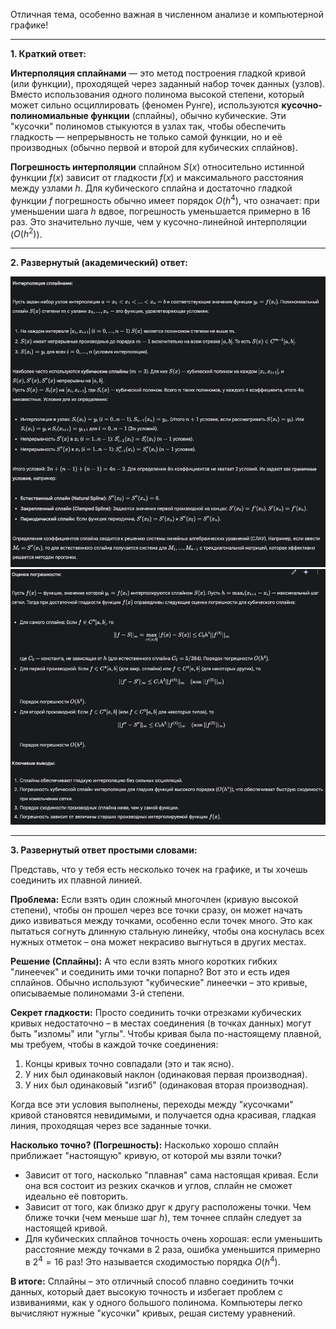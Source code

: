Отличная тема, особенно важная в численном анализе и компьютерной графике!

---

**1. Краткий ответ:**

**Интерполяция сплайнами** — это метод построения гладкой кривой (или функции), проходящей через заданный набор точек данных (узлов). Вместо использования одного полинома высокой степени, который может сильно осциллировать (феномен Рунге), используются **кусочно-полиномиальные функции** (сплайны), обычно кубические. Эти "кусочки" полиномов стыкуются в узлах так, чтобы обеспечить гладкость — непрерывность не только самой функции, но и её производных (обычно первой и второй для кубических сплайнов).

**Погрешность интерполяции** сплайном $S(x)$ относительно истинной функции $f(x)$ зависит от гладкости $f(x)$ и максимального расстояния между узлами $h$. Для кубического сплайна и достаточно гладкой функции $f$ погрешность обычно имеет порядок $O(h^4)$, что означает: при уменьшении шага $h$ вдвое, погрешность уменьшается примерно в 16 раз. Это значительно лучше, чем у кусочно-линейной интерполяции ($O(h^2)$).

---

**2. Развернутый (академический) ответ:**

![alt text](<Снимок экрана 2025-03-27 в 00.50.18.png>)
![alt text](<Снимок экрана 2025-03-27 в 00.50.30.png>)

---

**3. Развернутый ответ простыми словами:**

Представь, что у тебя есть несколько точек на графике, и ты хочешь соединить их плавной линией.

**Проблема:** Если взять один сложный многочлен (кривую высокой степени), чтобы он прошел через все точки сразу, он может начать дико извиваться между точками, особенно если точек много. Это как пытаться согнуть длинную стальную линейку, чтобы она коснулась всех нужных отметок – она может некрасиво выгнуться в других местах.

**Решение (Сплайны):** А что если взять много коротких гибких "линеечек" и соединить ими точки попарно? Вот это и есть идея сплайнов. Обычно используют "кубические" линеечки – это кривые, описываемые полиномами 3-й степени.

**Секрет гладкости:** Просто соединить точки отрезками кубических кривых недостаточно – в местах соединения (в точках данных) могут быть "изломы" или "углы". Чтобы кривая была по-настоящему плавной, мы требуем, чтобы в каждой точке соединения:
1.  Концы кривых точно совпадали (это и так ясно).
2.  У них был одинаковый наклон (одинаковая первая производная).
3.  У них был одинаковый "изгиб" (одинаковая вторая производная).

Когда все эти условия выполнены, переходы между "кусочками" кривой становятся невидимыми, и получается одна красивая, гладкая линия, проходящая через все заданные точки.

**Насколько точно? (Погрешность):** Насколько хорошо сплайн приближает "настоящую" кривую, от которой мы взяли точки?
*   Зависит от того, насколько "плавная" сама настоящая кривая. Если она вся состоит из резких скачков и углов, сплайн не сможет идеально её повторить.
*   Зависит от того, как близко друг к другу расположены точки. Чем ближе точки (чем меньше шаг $h$), тем точнее сплайн следует за настоящей кривой.
*   Для кубических сплайнов точность очень хорошая: если уменьшить расстояние между точками в 2 раза, ошибка уменьшится примерно в $2^4 = 16$ раз! Это называется сходимостью порядка $O(h^4)$.

**В итоге:** Сплайны – это отличный способ плавно соединить точки данных, который дает высокую точность и избегает проблем с извиваниями, как у одного большого полинома. Компьютеры легко вычисляют нужные "кусочки" кривых, решая систему уравнений.
